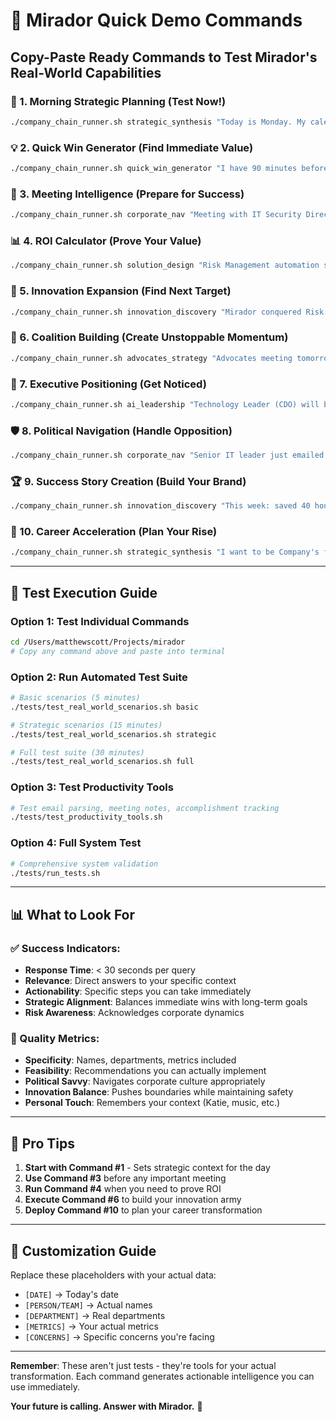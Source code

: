 # 🚀 Mirador Quick Demo Commands

## Copy-Paste Ready Commands to Test Mirador's Real-World Capabilities

### 🌅 1. Morning Strategic Planning (Test Now!)
```bash
./company_chain_runner.sh strategic_synthesis "Today is Monday. My calendar: 9am team meeting, 2pm with IT Security, 4pm Advocates meeting. Top priorities: 1) Demo automation savings, 2) Get IT approval, 3) Build innovation coalition. What are my 3 highest-leverage actions today to advance both visible wins and long-term AI leadership positioning?"
```

### 💡 2. Quick Win Generator (Find Immediate Value)
```bash
./company_chain_runner.sh quick_win_generator "I have 90 minutes before my next meeting. What automation can I build RIGHT NOW that would save my team time this week and impress my manager? Focus on Risk Management processes that are manual and error-prone."
```

### 🎯 3. Meeting Intelligence (Prepare for Success)
```bash
./company_chain_runner.sh corporate_nav "Meeting with IT Security Director in 20 minutes about my automation tools. He's skeptical about unauthorized AI usage. How do I turn him from blocker to champion? Give me specific talking points, compliance answers, and partnership language."
```

### 📊 4. ROI Calculator (Prove Your Value)
```bash
./company_chain_runner.sh solution_design "Risk Management automation saves 40 hours/week with 97% accuracy. Calculate enterprise ROI if we scale to Claims (200 people), Provider Relations (150 people), Member Services (300 people). Show Star Ratings impact, dollar savings, and create executive-ready slides."
```

### 🚀 5. Innovation Expansion (Find Next Target)
```bash
./company_chain_runner.sh innovation_discovery "Mirador conquered Risk Management. Which department next? Consider: Claims (manual Excel hell), Provider Relations (credentialing chaos), Member Services (repetitive emails), Finance (report generation nightmare). Rank by: political feasibility, Star Ratings impact, and path to AI leadership role."
```

### 🤝 6. Coalition Building (Create Unstoppable Momentum)
```bash
./company_chain_runner.sh advocates_strategy "Advocates meeting tomorrow. Theme: 'Innovation in Daily Work'. Current allies: Mike (Operations), Lisa (Finance). Skeptics: Bob (IT), Karen (Regional VP). How do I demo Mirador to create FOMO without triggering antibodies? Script the perfect 5-minute presentation."
```

### 💼 7. Executive Positioning (Get Noticed)
```bash
./company_chain_runner.sh ai_leadership "Technology Leader (CDO) will be at the town hall Thursday. I have 30 seconds in the Q&A to make an impression. He cares about digital transformation and Star Ratings. Create the perfect question that showcases my innovation while positioning me for follow-up conversation."
```

### 🛡️ 8. Political Navigation (Handle Opposition)
```bash
./company_chain_runner.sh corporate_nav "Senior IT leader just emailed my boss questioning 'shadow IT automation tools that pose security risks.' How do I respond professionally, convert the skeptic, get IT endorsement, and maintain innovation momentum? Draft the perfect response email."
```

### 🏆 9. Success Story Creation (Build Your Brand)
```bash
./company_chain_runner.sh innovation_discovery "This week: saved 40 hours, prevented 3 compliance violations, improved accuracy to 97%, team morale up 30%. Transform into: 1) LinkedIn post (no Mirador mention), 2) Advocates newsletter story, 3) Skip-level talking points, 4) Performance review evidence."
```

### 🎯 10. Career Acceleration (Plan Your Rise)
```bash
./company_chain_runner.sh strategic_synthesis "I want to be Company's first VP of AI Innovation within 12 months. Current: Risk Management Professional II. Assets: Mirador success, growing coalition, executive interest. Create 90-day sprint plan with specific milestones, visibility tactics, and success metrics."
```

---

## 🧪 Test Execution Guide

### Option 1: Test Individual Commands
```bash
cd /Users/matthewscott/Projects/mirador
# Copy any command above and paste into terminal
```

### Option 2: Run Automated Test Suite
```bash
# Basic scenarios (5 minutes)
./tests/test_real_world_scenarios.sh basic

# Strategic scenarios (15 minutes)
./tests/test_real_world_scenarios.sh strategic

# Full test suite (30 minutes)
./tests/test_real_world_scenarios.sh full
```

### Option 3: Test Productivity Tools
```bash
# Test email parsing, meeting notes, accomplishment tracking
./tests/test_productivity_tools.sh
```

### Option 4: Full System Test
```bash
# Comprehensive system validation
./tests/run_tests.sh
```

---

## 📊 What to Look For

### ✅ Success Indicators:
- **Response Time**: < 30 seconds per query
- **Relevance**: Direct answers to your specific context
- **Actionability**: Specific steps you can take immediately
- **Strategic Alignment**: Balances immediate wins with long-term goals
- **Risk Awareness**: Acknowledges corporate dynamics

### 🎯 Quality Metrics:
- **Specificity**: Names, departments, metrics included
- **Feasibility**: Recommendations you can actually implement
- **Political Savvy**: Navigates corporate culture appropriately
- **Innovation Balance**: Pushes boundaries while maintaining safety
- **Personal Touch**: Remembers your context (Katie, music, etc.)

---

## 🚀 Pro Tips

1. **Start with Command #1** - Sets strategic context for the day
2. **Use Command #3** before any important meeting
3. **Run Command #4** when you need to prove ROI
4. **Execute Command #6** to build your innovation army
5. **Deploy Command #10** to plan your career transformation

---

## 📝 Customization Guide

Replace these placeholders with your actual data:
- `[DATE]` → Today's date
- `[PERSON/TEAM]` → Actual names
- `[DEPARTMENT]` → Real departments
- `[METRICS]` → Your actual metrics
- `[CONCERNS]` → Specific concerns you're facing

---

**Remember**: These aren't just tests - they're tools for your actual transformation. Each command generates actionable intelligence you can use immediately.

**Your future is calling. Answer with Mirador.** 🚀